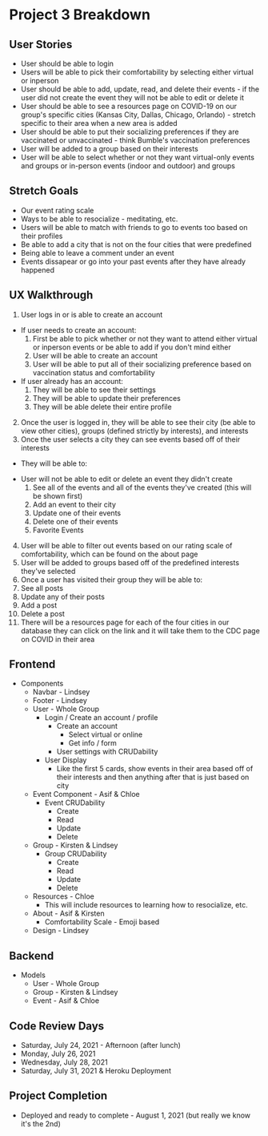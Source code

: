 # Project 3 Breakdown 

## User Stories 
- User should be able to login
- Users will be able to pick their comfortability by selecting either virtual or inperson 
- User should be able to add, update, read, and delete their events - if the user did not create the event they will not be able to edit or delete it
- User should be able to see a resources page on COVID-19 on our group's specific cities (Kansas City, Dallas, Chicago, Orlando) - stretch specific to their area when a new area is added
- User should be able to put their socializing preferences if they are vaccinated or unvaccinated - think Bumble's vaccination preferences
- User will be added to a group based on their interests
- User will be able to select whether or not they want virtual-only events and groups or in-person events (indoor and outdoor) and groups

## Stretch Goals 
- Our event rating scale
- Ways to be able to resocialize - meditating, etc.
- Users will be able to match with friends to go to events too based on their profiles
- Be able to add a city that is not on the four cities that were predefined 
- Being able to leave a comment under an event 
- Events dissapear or go into your past events after they have already happened 

## UX Walkthrough 
1. User logs in or is able to create an account 
  - If user needs to create an account: 
    1. First be able to pick whether or not they want to attend either virtual or inperson events or be able to add if you don't mind either 
    2. User will be able to create an account 
    3. User will be able to put all of their socializing preference based on vaccination status and comfortability 
  - If user already has an account: 
    1. They will be able to see their settings 
    2. They will be able to update their preferences
    3. They will be able delete their entire profile 
2. Once the user is logged in, they will be able to see their city (be able to view other cities), groups (defined strictly by interests), and interests
3. Once the user selects a city they can see events based off of their interests
  - They will be able to: 
  * User will not be able to edit or delete an event they didn't create 
    1. See all of the events and all of the events they've created (this will be shown first)
    2. Add an event to their city 
    3. Update one of their events 
    4. Delete one of their events 
    5. Favorite Events 
4. User will be able to filter out events based on our rating scale of comfortability, which can be found on the about page 
5. User will be added to groups based off of the predefined interests they've selected 
6. Once a user has visited their group they will be able to: 
  1. See all posts 
  2. Update any of their posts 
  3. Add a post 
  4. Delete a post 
7. There will be a resources page for each of the four cities in our database they can click on the link and it will take them to the CDC page on COVID in their area 

## Frontend
- Components 
  - Navbar - Lindsey 
  - Footer - Lindsey 
  - User - Whole Group 
    - Login / Create an account / profile
      - Create an account 
        - Select virtual or online 
        - Get info / form 
      - User settings with CRUDability 
    - User Display 
      * Like the first 5 cards, show events in their area based off of their interests and then anything after that is just based on city 
  - Event Component - Asif & Chloe
    - Event CRUDability 
      - Create 
      - Read 
      - Update 
      - Delete 
  - Group - Kirsten & Lindsey 
    - Group CRUDability 
      - Create 
      - Read 
      - Update 
      - Delete 
  - Resources - Chloe 
    * This will include resources to learning how to resocialize, etc. 
  - About - Asif & Kirsten 
    - Comfortability Scale - Emoji based 
  - Design - Lindsey 

## Backend 
- Models 
  - User - Whole Group 
  - Group - Kirsten & Lindsey 
  - Event - Asif & Chloe 

## Code Review Days 
- Saturday, July 24, 2021 - Afternoon (after lunch)
- Monday, July 26, 2021 
- Wednesday, July 28, 2021 
- Saturday, July 31, 2021 & Heroku Deployment

## Project Completion 
- Deployed and ready to complete - August 1, 2021 (but really we know it's the 2nd)